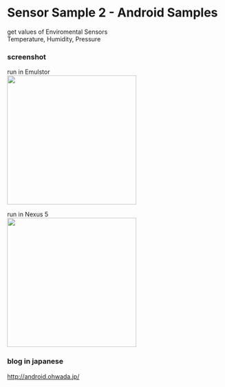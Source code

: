 Sensor Sample 2 - Android Samples
===============

get values of Enviromental Sensors <br/>
Temperature, Humidity, Pressure <br/>


### screenshot <br/>

run in Emulstor <br/> 
<image src="https://raw.githubusercontent.com/ohwada/Android_Samples/master/SensorSample2/screenshot/screenshot_sensor_emulator.png" width="300" /> <br/> 

run in Nexus 5 <br/> 
<image src="https://raw.githubusercontent.com/ohwada/Android_Samples/master/SensorSample2/screenshot/screenshot_sensor_nexus5.png" width="300" /> <br/> 

### blog in japanese
http://android.ohwada.jp/


